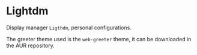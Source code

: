# Lightdm

Display manager `Ligthdm`, personal configurations.

The greeter theme used is the `web-greeter` theme, it can be downloaded in the AUR repository.
